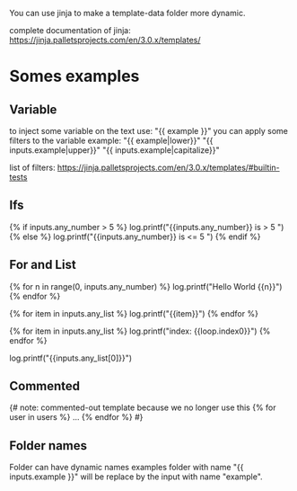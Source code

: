 
You can use jinja to make a template-data folder more dynamic.

complete documentation of jinja: https://jinja.palletsprojects.com/en/3.0.x/templates/

# Somes examples
## Variable

to inject some variable on the text use: "{{ example }}"
you can apply some filters to the variable example:
"{{ example|lower}}"
"{{ inputs.example|upper}}"
"{{ inputs.example|capitalize}}"

list of filters: https://jinja.palletsprojects.com/en/3.0.x/templates/#builtin-tests

## Ifs
{% if inputs.any_number > 5 %}
    log.printf("{{inputs.any_number}} is > 5 ")
{% else %}
    log.printf("{{inputs.any_number}} is <= 5 ")
{% endif %}

## For and List

{% for n in range(0, inputs.any_number) %}
    log.printf("Hello World {{n}}")
{% endfor %}

{% for item in inputs.any_list %}
    log.printf("{{item}}")
{% endfor %}

{% for item in inputs.any_list %}
    log.printf("index: {{loop.index0}}")
{% endfor %}

log.printf("{{inputs.any_list[0]}}")

## Commented
{# note: commented-out template because we no longer use this
    {% for user in users %}
        ...
    {% endfor %}
#}

## Folder names

Folder can have dynamic names examples folder with name "{{ inputs.example }}" will be replace by the input with name
"example".

